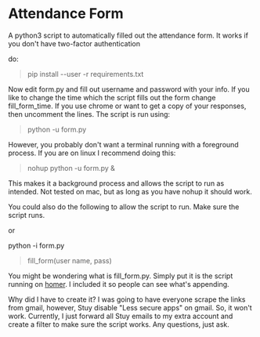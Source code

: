 # Attendance Form
A python3 script to automatically filled out the attendance form. It works if you don't have two-factor authentication

do:
> pip install --user -r requirements.txt

Now edit form.py and fill out username and password with your info. If you like to change the time which the script fills out the form change fill_form_time. If you use chrome or want to get a copy of your responses, then uncomment the lines. The script is run using:

> python -u form.py

However, you probably don't want a terminal running with a foreground process. If you are on linux I recommend doing this:

> nohup python -u form.py &

This makes it a background process and allows the script to run as intended. Not tested on mac, but as long as you have nohup it should work.



You could also do the following to allow the script to run. Make sure the script runs.

or

python -i form.py
> fill_form(user name, pass)


You might be wondering what is fill_form.py. Simply put it is the script running on [homer]( http://homer.stuy.edu/~chernandez10/email/get_link.py ). I included it so people can see what's appending.

Why did I have to create it? I was going to have everyone scrape the links from gmail, however, Stuy disable "Less secure apps" on gmail. So, it won't work. Currently, I just forward all Stuy emails to my extra account and create a filter to make sure the script works. Any questions, just ask.
